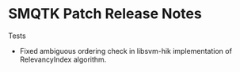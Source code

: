 SMQTK Patch Release Notes
=========================

Tests

- Fixed ambiguous ordering check in libsvm-hik implementation of
  RelevancyIndex algorithm.
